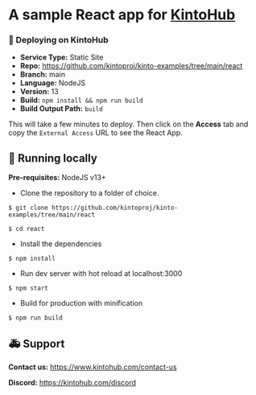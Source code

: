 # A sample React app for [KintoHub](https://kintohub.com)

### :rocket: Deploying on KintoHub

- **Service Type:** Static Site
- **Repo:** https://github.com/kintoproj/kinto-examples/tree/main/react
- **Branch:** main
- **Language:** NodeJS
- **Version:** 13
- **Build:** `npm install && npm run build`
- **Build Output Path:** `build`

This will take a few minutes to deploy. Then click on the **Access** tab and copy the `External Access` URL to see the React App.

## :hammer: Running locally

**Pre-requisites:** NodeJS v13+

- Clone the repository to a folder of choice.

```
$ git clone https://github.com/kintoproj/kinto-examples/tree/main/react

$ cd react
```

- Install the dependencies

```
$ npm install
```

- Run dev server with hot reload at localhost:3000

```
$ npm start
```

- Build for production with minification

```
$ npm run build
```

## :ambulance: Support

**Contact us:** https://www.kintohub.com/contact-us

**Discord:** https://kintohub.com/discord